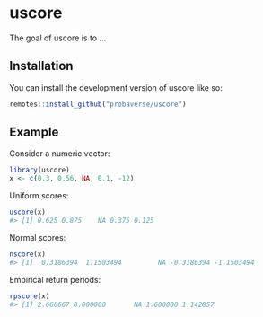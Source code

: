 
<!-- README.md is generated from README.Rmd. Please edit that file -->

# uscore

<!-- badges: start -->
<!-- badges: end -->

The goal of uscore is to …

## Installation

You can install the development version of uscore like so:

``` r
remotes::install_github("probaverse/uscore")
```

## Example

Consider a numeric vector:

``` r
library(uscore)
x <- c(0.3, 0.56, NA, 0.1, -12)
```

Uniform scores:

``` r
uscore(x)
#> [1] 0.625 0.875    NA 0.375 0.125
```

Normal scores:

``` r
nscore(x)
#> [1]  0.3186394  1.1503494         NA -0.3186394 -1.1503494
```

Empirical return periods:

``` r
rpscore(x)
#> [1] 2.666667 8.000000       NA 1.600000 1.142857
```
